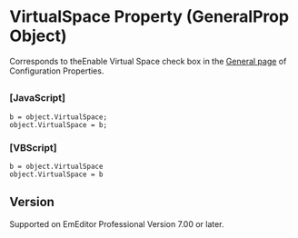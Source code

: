 # VirtualSpace Property (GeneralProp Object)

Corresponds to theEnable Virtual Space check box in the
[General page](../../dlg/properties/general/index) of Configuration Properties.

## 

### \[JavaScript\]

```
b = object.VirtualSpace;
object.VirtualSpace = b;
```

### \[VBScript\]

```
b = object.VirtualSpace
object.VirtualSpace = b
```

## Version

Supported on EmEditor Professional Version 7.00 or later.
